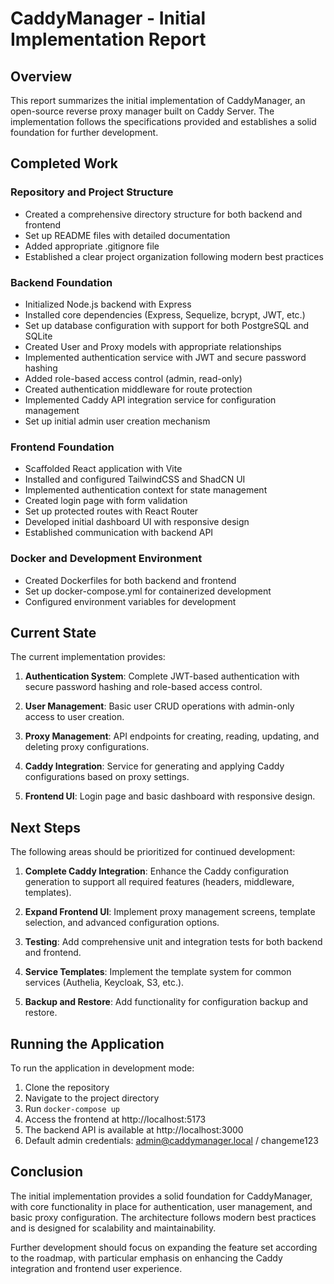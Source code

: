 # CaddyManager - Initial Implementation Report

## Overview

This report summarizes the initial implementation of CaddyManager, an open-source reverse proxy manager built on Caddy Server. The implementation follows the specifications provided and establishes a solid foundation for further development.

## Completed Work

### Repository and Project Structure
- Created a comprehensive directory structure for both backend and frontend
- Set up README files with detailed documentation
- Added appropriate .gitignore file
- Established a clear project organization following modern best practices

### Backend Foundation
- Initialized Node.js backend with Express
- Installed core dependencies (Express, Sequelize, bcrypt, JWT, etc.)
- Set up database configuration with support for both PostgreSQL and SQLite
- Created User and Proxy models with appropriate relationships
- Implemented authentication service with JWT and secure password hashing
- Added role-based access control (admin, read-only)
- Created authentication middleware for route protection
- Implemented Caddy API integration service for configuration management
- Set up initial admin user creation mechanism

### Frontend Foundation
- Scaffolded React application with Vite
- Installed and configured TailwindCSS and ShadCN UI
- Implemented authentication context for state management
- Created login page with form validation
- Set up protected routes with React Router
- Developed initial dashboard UI with responsive design
- Established communication with backend API

### Docker and Development Environment
- Created Dockerfiles for both backend and frontend
- Set up docker-compose.yml for containerized development
- Configured environment variables for development

## Current State

The current implementation provides:

1. **Authentication System**: Complete JWT-based authentication with secure password hashing and role-based access control.

2. **User Management**: Basic user CRUD operations with admin-only access to user creation.

3. **Proxy Management**: API endpoints for creating, reading, updating, and deleting proxy configurations.

4. **Caddy Integration**: Service for generating and applying Caddy configurations based on proxy settings.

5. **Frontend UI**: Login page and basic dashboard with responsive design.

## Next Steps

The following areas should be prioritized for continued development:

1. **Complete Caddy Integration**: Enhance the Caddy configuration generation to support all required features (headers, middleware, templates).

2. **Expand Frontend UI**: Implement proxy management screens, template selection, and advanced configuration options.

3. **Testing**: Add comprehensive unit and integration tests for both backend and frontend.

4. **Service Templates**: Implement the template system for common services (Authelia, Keycloak, S3, etc.).

5. **Backup and Restore**: Add functionality for configuration backup and restore.

## Running the Application

To run the application in development mode:

1. Clone the repository
2. Navigate to the project directory
3. Run `docker-compose up`
4. Access the frontend at http://localhost:5173
5. The backend API is available at http://localhost:3000
6. Default admin credentials: admin@caddymanager.local / changeme123

## Conclusion

The initial implementation provides a solid foundation for CaddyManager, with core functionality in place for authentication, user management, and basic proxy configuration. The architecture follows modern best practices and is designed for scalability and maintainability.

Further development should focus on expanding the feature set according to the roadmap, with particular emphasis on enhancing the Caddy integration and frontend user experience.
